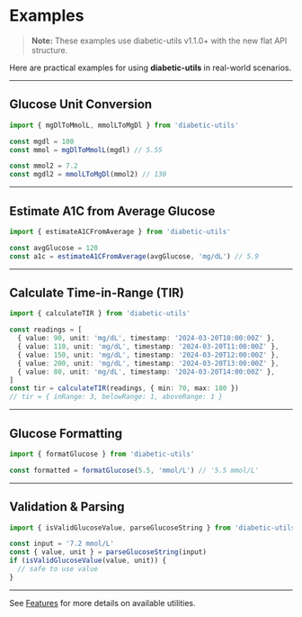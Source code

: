 # Examples

> **Note:** These examples use diabetic-utils v1.1.0+ with the new flat API structure.

Here are practical examples for using **diabetic-utils** in real-world scenarios.

---

## Glucose Unit Conversion

```ts
import { mgDlToMmolL, mmolLToMgDl } from 'diabetic-utils'

const mgdl = 100
const mmol = mgDlToMmolL(mgdl) // 5.55

const mmol2 = 7.2
const mgdl2 = mmolLToMgDl(mmol2) // 130
```

---

## Estimate A1C from Average Glucose

```ts
import { estimateA1CFromAverage } from 'diabetic-utils'

const avgGlucose = 120
const a1c = estimateA1CFromAverage(avgGlucose, 'mg/dL') // 5.9
```

---

## Calculate Time-in-Range (TIR)

```ts
import { calculateTIR } from 'diabetic-utils'

const readings = [
  { value: 90, unit: 'mg/dL', timestamp: '2024-03-20T10:00:00Z' },
  { value: 110, unit: 'mg/dL', timestamp: '2024-03-20T11:00:00Z' },
  { value: 150, unit: 'mg/dL', timestamp: '2024-03-20T12:00:00Z' },
  { value: 200, unit: 'mg/dL', timestamp: '2024-03-20T13:00:00Z' },
  { value: 80, unit: 'mg/dL', timestamp: '2024-03-20T14:00:00Z' },
]
const tir = calculateTIR(readings, { min: 70, max: 180 })
// tir = { inRange: 3, belowRange: 1, aboveRange: 1 }
```

---

## Glucose Formatting

```ts
import { formatGlucose } from 'diabetic-utils'

const formatted = formatGlucose(5.5, 'mmol/L') // '5.5 mmol/L'
```

---

## Validation & Parsing

```ts
import { isValidGlucoseValue, parseGlucoseString } from 'diabetic-utils'

const input = '7.2 mmol/L'
const { value, unit } = parseGlucoseString(input)
if (isValidGlucoseValue(value, unit)) {
  // safe to use value
}
```

---

See [Features](./features.md) for more details on available utilities.
